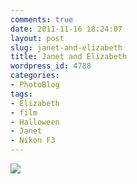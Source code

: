 ```yaml
---
comments: true
date: 2011-11-16 18:24:07
layout: post
slug: janet-and-elizabeth
title: Janet and Elizabeth
wordpress_id: 4788
categories:
- PhotoBlog
tags:
- Elizabeth
- film
- Halloween
- Janet
- Nikon F3
---
```


![](http://ryanfitzer.com/main/wp-content/uploads/2011/11/janet-elizabeth.jpg)
